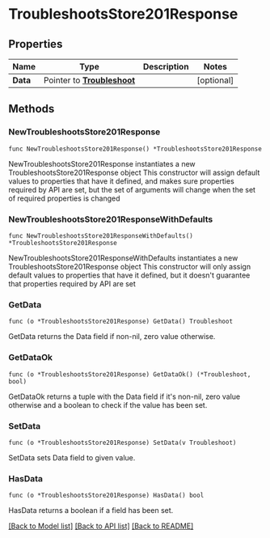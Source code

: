 # TroubleshootsStore201Response

## Properties

Name | Type | Description | Notes
------------ | ------------- | ------------- | -------------
**Data** | Pointer to [**Troubleshoot**](Troubleshoot.md) |  | [optional] 

## Methods

### NewTroubleshootsStore201Response

`func NewTroubleshootsStore201Response() *TroubleshootsStore201Response`

NewTroubleshootsStore201Response instantiates a new TroubleshootsStore201Response object
This constructor will assign default values to properties that have it defined,
and makes sure properties required by API are set, but the set of arguments
will change when the set of required properties is changed

### NewTroubleshootsStore201ResponseWithDefaults

`func NewTroubleshootsStore201ResponseWithDefaults() *TroubleshootsStore201Response`

NewTroubleshootsStore201ResponseWithDefaults instantiates a new TroubleshootsStore201Response object
This constructor will only assign default values to properties that have it defined,
but it doesn't guarantee that properties required by API are set

### GetData

`func (o *TroubleshootsStore201Response) GetData() Troubleshoot`

GetData returns the Data field if non-nil, zero value otherwise.

### GetDataOk

`func (o *TroubleshootsStore201Response) GetDataOk() (*Troubleshoot, bool)`

GetDataOk returns a tuple with the Data field if it's non-nil, zero value otherwise
and a boolean to check if the value has been set.

### SetData

`func (o *TroubleshootsStore201Response) SetData(v Troubleshoot)`

SetData sets Data field to given value.

### HasData

`func (o *TroubleshootsStore201Response) HasData() bool`

HasData returns a boolean if a field has been set.


[[Back to Model list]](../README.md#documentation-for-models) [[Back to API list]](../README.md#documentation-for-api-endpoints) [[Back to README]](../README.md)



